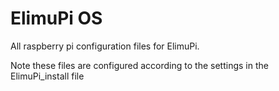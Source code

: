 ElimuPi OS
==========

All raspberry pi configuration files for ElimuPi.

Note these files are configured according to the settings in the ElimuPi_install file 
